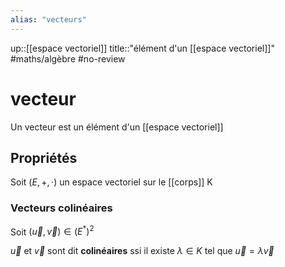 ```yaml
---
alias: "vecteurs"
---
```

up::[[espace vectoriel]]
title::"élément d'un [[espace vectoriel]]"
#maths/algèbre #no-review 
# vecteur
Un vecteur est un élément d'un [[espace vectoriel]]

## Propriétés
Soit $(E, +, \cdot)$ un espace vectoriel sur le [[corps]] K


### Vecteurs colinéaires
Soit $(\vec{u},\vec{v}) \in (E^{*})^{2}$

$\vec{u}$ et $\vec{v}$ sont dit **colinéaires** ssi il existe $\lambda \in K$ tel que $\vec{u} = \lambda\vec{v}$
